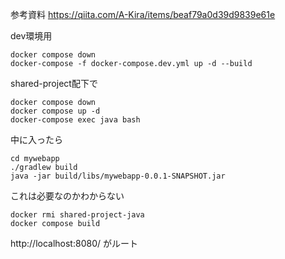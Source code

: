 参考資料
https://qiita.com/A-Kira/items/beaf79a0d39d9839e61e

dev環境用

```
docker compose down
docker-compose -f docker-compose.dev.yml up -d --build

```

shared-project配下で

```
docker compose down
docker compose up -d
docker-compose exec java bash

```

中に入ったら

```
cd mywebapp
./gradlew build
java -jar build/libs/mywebapp-0.0.1-SNAPSHOT.jar

```

これは必要なのかわからない

```
docker rmi shared-project-java
docker compose build

```

http://localhost:8080/
がルート